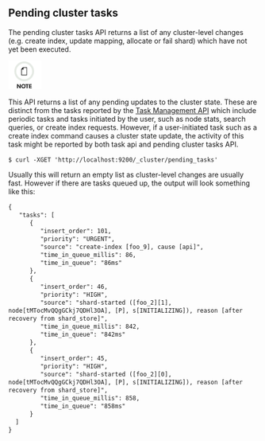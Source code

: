 ## Pending cluster tasks

The pending cluster tasks API returns a list of any cluster-level changes (e.g. create index, update mapping, allocate or fail shard) which have not yet been executed.

![Note](/images/icons/note.png)

This API returns a list of any pending updates to the cluster state. These are distinct from the tasks reported by the [Task Management API](tasks.html) which include periodic tasks and tasks initiated by the user, such as node stats, search queries, or create index requests. However, if a user-initiated task such as a create index command causes a cluster state update, the activity of this task might be reported by both task api and pending cluster tasks API.
    
    
    $ curl -XGET 'http://localhost:9200/_cluster/pending_tasks'

Usually this will return an empty list as cluster-level changes are usually fast. However if there are tasks queued up, the output will look something like this:
    
    
    {
       "tasks": [
          {
             "insert_order": 101,
             "priority": "URGENT",
             "source": "create-index [foo_9], cause [api]",
             "time_in_queue_millis": 86,
             "time_in_queue": "86ms"
          },
          {
             "insert_order": 46,
             "priority": "HIGH",
             "source": "shard-started ([foo_2][1], node[tMTocMvQQgGCkj7QDHl3OA], [P], s[INITIALIZING]), reason [after recovery from shard_store]",
             "time_in_queue_millis": 842,
             "time_in_queue": "842ms"
          },
          {
             "insert_order": 45,
             "priority": "HIGH",
             "source": "shard-started ([foo_2][0], node[tMTocMvQQgGCkj7QDHl3OA], [P], s[INITIALIZING]), reason [after recovery from shard_store]",
             "time_in_queue_millis": 858,
             "time_in_queue": "858ms"
          }
      ]
    }

